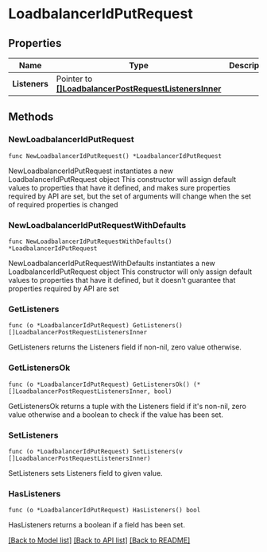 # LoadbalancerIdPutRequest

## Properties

Name | Type | Description | Notes
------------ | ------------- | ------------- | -------------
**Listeners** | Pointer to [**[]LoadbalancerPostRequestListenersInner**](LoadbalancerPostRequestListenersInner.md) |  | [optional] 

## Methods

### NewLoadbalancerIdPutRequest

`func NewLoadbalancerIdPutRequest() *LoadbalancerIdPutRequest`

NewLoadbalancerIdPutRequest instantiates a new LoadbalancerIdPutRequest object
This constructor will assign default values to properties that have it defined,
and makes sure properties required by API are set, but the set of arguments
will change when the set of required properties is changed

### NewLoadbalancerIdPutRequestWithDefaults

`func NewLoadbalancerIdPutRequestWithDefaults() *LoadbalancerIdPutRequest`

NewLoadbalancerIdPutRequestWithDefaults instantiates a new LoadbalancerIdPutRequest object
This constructor will only assign default values to properties that have it defined,
but it doesn't guarantee that properties required by API are set

### GetListeners

`func (o *LoadbalancerIdPutRequest) GetListeners() []LoadbalancerPostRequestListenersInner`

GetListeners returns the Listeners field if non-nil, zero value otherwise.

### GetListenersOk

`func (o *LoadbalancerIdPutRequest) GetListenersOk() (*[]LoadbalancerPostRequestListenersInner, bool)`

GetListenersOk returns a tuple with the Listeners field if it's non-nil, zero value otherwise
and a boolean to check if the value has been set.

### SetListeners

`func (o *LoadbalancerIdPutRequest) SetListeners(v []LoadbalancerPostRequestListenersInner)`

SetListeners sets Listeners field to given value.

### HasListeners

`func (o *LoadbalancerIdPutRequest) HasListeners() bool`

HasListeners returns a boolean if a field has been set.


[[Back to Model list]](../README.md#documentation-for-models) [[Back to API list]](../README.md#documentation-for-api-endpoints) [[Back to README]](../README.md)


